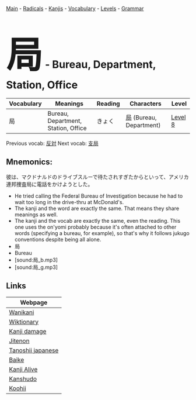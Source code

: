 <style> bigfont {font-size: 100px}</style>
[Main](../README.md) -
[Radicals](../radicals.md) -
[Kanjis](../kanjis.md) -
[Vocabulary](../vocabulary.md) -
[Levels](../levels.md) -
[Grammar](../grammar.md)
# <bigfont> 局</bigfont> - Bureau, Department, Station, Office 

| Vocabulary | Meanings | Reading | Characters | Level |
| --- | --- | --- | --- | --- |
| 局 | Bureau, Department, Station, Office | きょく |  [局](../kanjis/局.md) (Bureau, Department) | [Level 8](../levels/wk_level8.md) |

Previous vocab: [反対](反対.md) Next vocab: [支局](支局.md) 

## Mnemonics:
彼は、マクドナルドのドライブスルーで待たされすぎたからといって、アメリカ連邦捜査局に電話をかけようとした。
* He tried calling the Federal Bureau of Investigation because he had to wait too long in the drive-thru at McDonald's.
* The kanji and the word are exactly the same. That means they share meanings as well.
* The kanji and the vocab are exactly the same, even the reading. This one uses the on'yomi probably because it's often attached to other words (specifying a bureau, for example), so that's why it follows jukugo conventions despite being all alone.
* 局
* Bureau
* [sound:局_b.mp3]
* [sound:局_g.mp3]


## Links 

| Webpage |
| --- |
| [Wanikani          ](https://www.wanikani.com/kanji/局) |
| [Wiktionary        ](https://en.wiktionary.org/wiki/局) |
| [Kanji damage      ](http://www.kanjidamage.com/kanji/search?utf8=✓&q=局) |
| [Jitenon           ](https://jitenon.com/kanji/局) |
| [Tanoshii japanese ](https://www.tanoshiijapanese.com/dictionary/kanji.cfm?k=局) |
| [Baike             ](https://baike.baidu.com/item/局) |
| [Kanji Alive       ](https://app.kanjialive.com/局) |
| [Kanshudo          ](https://www.kanshudo.com/searchmn?q=局) |
| [Koohii            ](https://kanji.koohii.com/study/kanji/局) |
